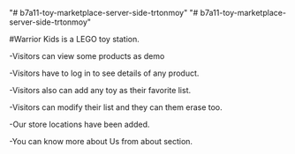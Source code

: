 "# b7a11-toy-marketplace-server-side-trtonmoy"
"# b7a11-toy-marketplace-server-side-trtonmoy"

#Warrior Kids is a LEGO toy station.

-Visitors can view some products as demo

-Visitors have to log in to see details of any product.

-Visitors also can add any toy as their favorite list.

-Visitors can modify their list and they can them erase too.

-Our store locations have been added.

-You can know more about Us from about section.
